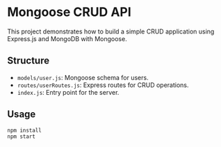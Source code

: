 # Mongoose CRUD API

This project demonstrates how to build a simple CRUD application using Express.js and MongoDB with Mongoose.

## Structure

- `models/user.js`: Mongoose schema for users.
- `routes/userRoutes.js`: Express routes for CRUD operations.
- `index.js`: Entry point for the server.

## Usage

```bash
npm install
npm start
```

